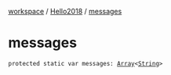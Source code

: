 [workspace](../index.md) / [Hello2018](index.md) / [messages](./messages.md)

# messages

`protected static var messages: `[`Array`](https://kotlinlang.org/api/latest/jvm/stdlib/kotlin/-array/index.html)`<`[`String`](https://kotlinlang.org/api/latest/jvm/stdlib/kotlin/-string/index.html)`>`